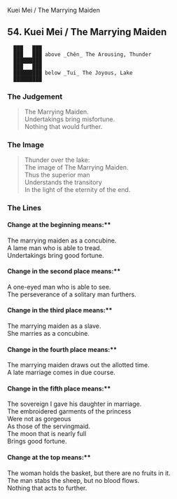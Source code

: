 Kuei Mei / The Marrying Maiden
## 54. Kuei Mei / The Marrying Maiden
      ███   ███
      ███   ███ above _Chên_ The Arousing, Thunder  
      █████████
      ███   ███
      █████████ below _Tui_ The Joyous, Lake  
      █████████
### The Judgement
> The Marrying Maiden.  
 Undertakings bring misfortune.  
 Nothing that would further.
### The Image
> Thunder over the lake:  
 The image of The Marrying Maiden.  
 Thus the superior man  
 Understands the transitory  
 In the light of the eternity of the end.
### The Lines

#### Change at the beginning means:**  
 The marrying maiden as a concubine.  
 A lame man who is able to tread.  
 Undertakings bring good fortune.
#### Change in the second place means:**  
 A one-eyed man who is able to see.  
 The perseverance of a solitary man furthers.
#### Change in the third place means:**  
 The marrying maiden as a slave.  
 She marries as a concubine.
#### Change in the fourth place means:**  
 The marrying maiden draws out the allotted time.  
 A late marriage comes in due course.
#### Change in the fifth place means:**  
 The sovereign I gave his daughter in marriage.  
 The embroidered garments of the princess  
 Were not as gorgeous  
 As those of the servingmaid.  
 The moon that is nearly full  
 Brings good fortune.
#### Change at the top means:**  
 The woman holds the basket, but there are no fruits in it.  
 The man stabs the sheep, but no blood flows.  
 Nothing that acts to further.



